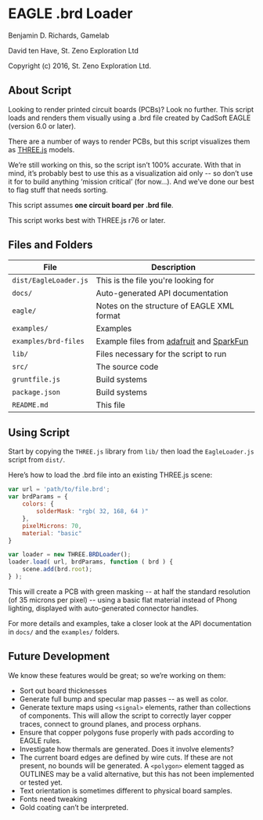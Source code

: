 # EAGLE .brd Loader

Benjamin D. Richards,
Gamelab

David ten Have,
St. Zeno Exploration Ltd

Copyright (c) 2016, St. Zeno Exploration Ltd.

## About Script

Looking to render printed circuit boards (PCBs)? Look no further. This script loads and renders them visually using a .brd file created by CadSoft EAGLE (version 6.0 or later).

There are a number of ways to render PCBs, but this script visualizes them as [THREE.js](http://threejs.org/) models.

We’re still working on this, so the script isn’t 100% accurate. With that in mind, it’s probably best to use this as a visualization aid only -- so don’t use it for to build anything ‘mission critical’ (for now...). And we’ve done our best to flag stuff that needs sorting.

This script assumes **one circuit board per .brd file**.

This script works best with THREE.js r76 or later.

## Files and Folders

File| Description
----|------------
`dist/EagleLoader.js` | This is the file you're looking for
`docs/` | Auto-generated API documentation
`eagle/`|Notes on the structure of EAGLE XML format
`examples/`|Examples
`examples/brd-files`| Example files from [adafruit](http://adafru.it) and [SparkFun](http://sparkfun.com)
`lib/`|Files necessary for the script to run
`src/`|The source code
`gruntfile.js`|Build systems
`package.json`|Build systems
`README.md`	| This file

## Using Script

Start by copying the `THREE.js` library from `lib/` then load the `EagleLoader.js` script from `dist/`.

Here’s how to load the .brd file into an existing THREE.js scene:

```javascript
var url = 'path/to/file.brd';
var brdParams = {
    colors: {
        solderMask: "rgb( 32, 168, 64 )"
    },
    pixelMicrons: 70,
    material: "basic"
}

var loader = new THREE.BRDLoader();
loader.load( url, brdParams, function ( brd ) {
    scene.add(brd.root);
} );
```

This will create a PCB with green masking -- at half the standard resolution (of 35 microns per pixel) -- using a basic flat material instead of Phong lighting, displayed with auto-generated connector handles.

For more details and examples, take a closer look at the API documentation in `docs/` and the `examples/` folders.

## Future Development

We know these features would be great; so we’re working on them:
* Sort out board thicknesses
* Generate full bump and specular map passes -- as well as color.
* Generate texture maps using `<signal>` elements, rather than collections of components. This will allow the script to correctly layer copper traces, connect to ground planes, and process orphans.
* Ensure that copper polygons fuse properly with pads according to EAGLE rules.
* Investigate how thermals are generated. Does it involve <pin> elements?
* The current board edges are defined by wire cuts. If these are not present, no bounds will be generated. A `<polygon>` element tagged as OUTLINES may be a valid alternative, but this has not been implemented or tested yet.
* Text orientation is sometimes different to physical board samples.
* Fonts need tweaking
* Gold coating can’t be interpreted.
